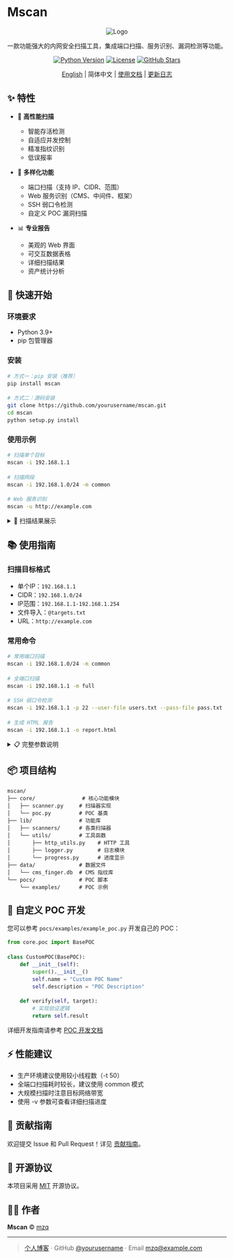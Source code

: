 # Mscan

<div align="center">

![Logo](path/to/logo.png)

一款功能强大的内网安全扫描工具，集成端口扫描、服务识别、漏洞检测等功能。

[![Python Version](https://img.shields.io/badge/python-3.7+-blue)](https://www.python.org/)
[![License](https://img.shields.io/badge/license-MIT-green)](LICENSE)
[![GitHub Stars](https://img.shields.io/github/stars/yourusername/mscan?style=social)](https://github.com/yourusername/mscan)

[English](README_EN.md) | 简体中文 | [使用文档](docs/guide.md) | [更新日志](CHANGELOG.md)

</div>

## ✨ 特性

- 🚀 **高性能扫描**
  - 智能存活检测
  - 自适应并发控制
  - 精准指纹识别
  - 低误报率

- 🎯 **多样化功能**
  - 端口扫描（支持 IP、CIDR、范围）
  - Web 服务识别（CMS、中间件、框架）
  - SSH 弱口令检测
  - 自定义 POC 漏洞扫描

- 📊 **专业报告**
  - 美观的 Web 界面
  - 可交互数据表格
  - 详细扫描结果
  - 资产统计分析

## 🚀 快速开始

### 环境要求

- Python 3.9+
- pip 包管理器

### 安装

```bash
# 方式一：pip 安装（推荐）
pip install mscan

# 方式二：源码安装
git clone https://github.com/yourusername/mscan.git
cd mscan
python setup.py install
```

### 使用示例

```bash
# 扫描单个目标
mscan -i 192.168.1.1

# 扫描网段
mscan -i 192.168.1.0/24 -m common

# Web 服务识别
mscan -u http://example.com
```

<details>
<summary>📸 扫描结果展示</summary>

![扫描结果](image.png)
![Web识别](image-1.png)
![报告展示](image-2.png)

</details>

## 📚 使用指南

### 扫描目标格式

- 单个IP：`192.168.1.1`
- CIDR：`192.168.1.0/24`
- IP范围：`192.168.1.1-192.168.1.254`
- 文件导入：`@targets.txt`
- URL：`http://example.com`

### 常用命令

```bash
# 常用端口扫描
mscan -i 192.168.1.0/24 -m common

# 全端口扫描
mscan -i 192.168.1.1 -m full

# SSH 弱口令检测
mscan -i 192.168.1.1 -p 22 --user-file users.txt --pass-file pass.txt

# 生成 HTML 报告
mscan -i 192.168.1.1 -o report.html
```

<details>
<summary>📋 完整参数说明</summary>

```
-h, --help            显示帮助信息
-i, --ip IP          目标IP/CIDR/范围
-u, --url URL        目标URL
-m, --mode MODE      扫描模式 (common/minimal/full)
-p, --ports PORTS    自定义端口
-t, --threads N      线程数 (默认: 500)
-o, --output FILE    输出文件
-v, --verbose        详细输出
--no-web             禁用Web识别
--no-ssh             禁用SSH检测
--user-file FILE     用户名字典
--pass-file FILE     密码字典
--report-dir DIR     报告目录
```

</details>

## 📦 项目结构

```
mscan/
├── core/               # 核心功能模块
│   ├── scanner.py     # 扫描器实现
│   └── poc.py         # POC 基类
├── lib/               # 功能库
│   ├── scanners/      # 各类扫描器
│   └── utils/         # 工具函数
│       ├── http_utils.py    # HTTP 工具
│       ├── logger.py        # 日志模块
│       └── progress.py      # 进度显示
├── data/              # 数据文件
│   └── cms_finger.db  # CMS 指纹库
└── pocs/              # POC 脚本
    └── examples/      # POC 示例
```

## 🔧 自定义 POC 开发

您可以参考 `pocs/examples/example_poc.py` 开发自己的 POC：

```python
from core.poc import BasePOC

class CustomPOC(BasePOC):
    def __init__(self):
        super().__init__()
        self.name = "Custom POC Name"
        self.description = "POC Description"
        
    def verify(self, target):
        # 实现验证逻辑
        return self.result
```

详细开发指南请参考 [POC 开发文档](docs/poc_guide.md)

## ⚡ 性能建议

- 生产环境建议使用较小线程数（-t 50）
- 全端口扫描耗时较长，建议使用 common 模式
- 大规模扫描时注意目标网络带宽
- 使用 -v 参数可查看详细扫描进度

## 🤝 贡献指南

欢迎提交 Issue 和 Pull Request！详见 [贡献指南](CONTRIBUTING.md)。

## 📜 开源协议

本项目采用 [MIT](LICENSE) 开源协议。

## 👨‍💻 作者

**Mscan** © [mzq](https://github.com/yourusername)  

---

> [个人博客](https://your-blog.com) · GitHub [@yourusername](https://github.com/yourusername) · Email mzq@example.com

